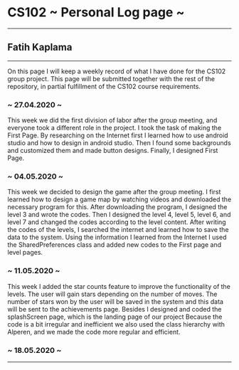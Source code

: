 # CS102 ~ Personal Log page ~
****
## Fatih Kaplama
****

On this page I will keep a weekly record of what I have done for the CS102 group project. This page will be submitted together with the rest of the repository, in partial fulfillment of the CS102 course requirements.

### ~ 27.04.2020 ~
This week we did the first division of labor after the group meeting, and everyone took a different role in the project. I took the task of making the First Page. By researching on the Internet first I learned how to use android studio and how to design in android studio. Then I found some backgrounds and customized them and made button designs. Finally, I designed First Page.

### ~ 04.05.2020 ~
This week we decided to design the game after the group meeting. I first learned how to design a game map by watching videos and downloaded the necessary program for this. After downloading the program, I designed the level 3 and wrote the codes. Then I designed the level 4, level 5, level 6, and level 7 and changed the codes according to the level content. After writing the codes of the levels, I searched the internet and learned how to save the data to the system. Using the information I learned from the Internet I used the SharedPreferences class and added new codes to the First page and level pages.

### ~ 11.05.2020 ~
This week I added the star counts feature to improve the functionality of the levels. The user will gain stars depending on the number of moves. The number of stars won by the user will be saved in the system and this data will be sent to the achievements page. Besides I designed and coded the splashScreen page, which is the landing page of our project Because the code is a bit irregular and inefficient we also used the class hierarchy with Alperen, and we made the code more regular and efficient.

### ~ 18.05.2020 ~

****
